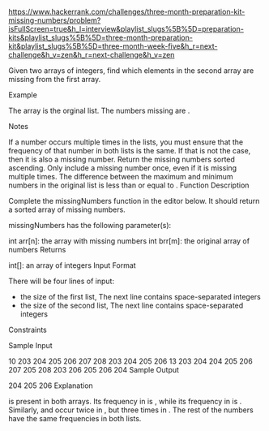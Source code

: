 https://www.hackerrank.com/challenges/three-month-preparation-kit-missing-numbers/problem?isFullScreen=true&h_l=interview&playlist_slugs%5B%5D=preparation-kits&playlist_slugs%5B%5D=three-month-preparation-kit&playlist_slugs%5B%5D=three-month-week-five&h_r=next-challenge&h_v=zen&h_r=next-challenge&h_v=zen

Given two arrays of integers, find which elements in the second array are missing from the first array.

Example

The array is the orginal list. The numbers missing are .

Notes

If a number occurs multiple times in the lists, you must ensure that the frequency of that number in both lists is the same. If that is not the case, then it is also a missing number.
Return the missing numbers sorted ascending.
Only include a missing number once, even if it is missing multiple times.
The difference between the maximum and minimum numbers in the original list is less than or equal to .
Function Description

Complete the missingNumbers function in the editor below. It should return a sorted array of missing numbers.

missingNumbers has the following parameter(s):

int arr[n]: the array with missing numbers
int brr[m]: the original array of numbers
Returns

int[]: an array of integers
Input Format

There will be four lines of input:

- the size of the first list,
  The next line contains space-separated integers
- the size of the second list,
  The next line contains space-separated integers

Constraints

Sample Input

10
203 204 205 206 207 208 203 204 205 206
13
203 204 204 205 206 207 205 208 203 206 205 206 204
Sample Output

204 205 206
Explanation

is present in both arrays. Its frequency in is , while its frequency in is . Similarly, and occur twice in , but three times in . The rest of the numbers have the same frequencies in both lists.
